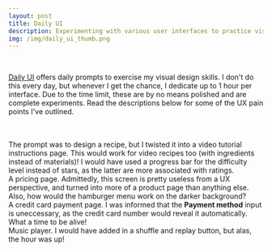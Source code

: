 ```yaml
---
layout: post
title: Daily UI
description: Experimenting with various user interfaces to practice visual design
img: /img/daily_ui_thumb.png
---
```


<br/>

<a href="http://www.dailyui.co/">Daily UI</a> offers daily prompts to exercise my visual design skills. I don't do this every day, but whenever I get the chance, I dedicate up to 1 hour per interface. Due to the time limit, these are by no means polished and are complete experiments. Read the descriptions below for some of the UX pain points I've outlined. 

<br/>
<br/>
<img class="col three no-padding border" src="{{ site.baseurl }}/img/daily_ui_instructions.png" alt="" title=""/>
<div class="col three caption">
    The prompt was to design a recipe, but I twisted it into a video tutorial instructions page. This would work for video recipes too (with ingredients instead of materials)! I would have used a progress bar for the difficulty level instead of stars, as the latter are more associated with ratings.
    <br/>
</div>
<img class="col three no-padding border" src="{{ site.baseurl }}/img/daily_ui_pricing.png" alt="" title=""/>
<div class="col three caption">
    A pricing page. Admittedly, this screen is pretty useless from a UX perspective, and turned into more of a product page than anything else. Also, how would the hamburger menu work on the darker background?
    <br/>
</div>

<img class="col three no-padding border" src="{{ site.baseurl }}/img/daily_ui_credit.png" alt="" title=""/>
<div class="col three caption">
    A credit card payment page. I was informed that the <b>Payment method</b> input is uneccessary, as the credit card number would reveal it automatically. What a time to be alive!
    <br/>
</div>

<img class="col three no-padding border" src="{{ site.baseurl }}/img/daily_ui_music.png" alt="" title=""/>
<div class="col three caption">
    Music player. I would have added in a shuffle and replay button, but alas, the hour was up!
    <br/>
</div>

<br/><br/><br/>